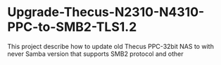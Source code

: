 # Upgrade-Thecus-N2310-N4310-PPC-to-SMB2-TLS1.2
This project describe how to update old Thecus PPC-32bit NAS to with never Samba version that supports SMB2 protocol and other
